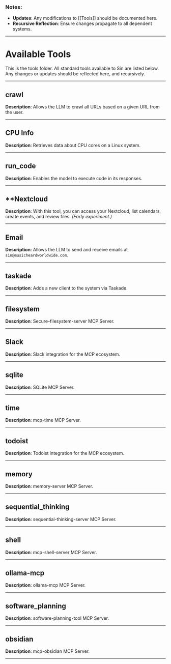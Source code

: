 ### Notes:  
- **Updates**: Any modifications to [[Tools]] should be documented here.  
- **Recursive Reflection**: Ensure changes propagate to all dependent systems.  


---

# Available Tools  
This is the tools folder. All standard tools available to Sin are listed below. Any changes or updates should be reflected here, and recursively.  

---

## **crawl**  
**Description**: Allows the LLM to crawl all URLs based on a given URL from the user.  

---

## **CPU Info**  
**Description**: Retrieves data about CPU cores on a Linux system.  

---

## **run_code**  
**Description**: Enables the model to execute code in its responses.  

---

## **Nextcloud 
**Description**: With this tool, you can access your Nextcloud, list calendars, create events, and review files. *(Early experiment.)*  

---

## **Email**  
**Description**: Allows the LLM to send and receive emails at `sin@musicheardworldwide.com`.  

---

## **taskade**  
**Description**: Adds a new client to the system via Taskade.  

---

## **filesystem**  
**Description**: Secure-filesystem-server MCP Server.  

---

## **Slack**
**Description**: Slack integration for the MCP ecosystem.  

---

## **sqlite**  
**Description**: SQLite MCP Server.  

---

## **time**  
**Description**: mcp-time MCP Server.  

---

## **todoist**  
**Description**: Todoist integration for the MCP ecosystem.  

---

## **memory**  
**Description**: memory-server MCP Server.  

---

## **sequential_thinking**  
**Description**: sequential-thinking-server MCP Server.  

---

## **shell** 
**Description**: mcp-shell-server MCP Server.  

---

## **ollama-mcp**  
**Description**: ollama-mcp MCP Server.  

---

## **software_planning**  
**Description**: software-planning-tool MCP Server.  

---

## **obsidian**  
**Description**: mcp-obsidian MCP Server.  

---


